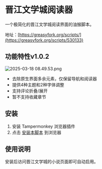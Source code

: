 # 晋江文学城阅读器

一个极简化的晋江文学城阅读界面的油猴脚本。

地址：[https://greasyfork.org/scripts/](https://greasyfork.org/scripts/530133) 

## 功能特性v1.0.2
![2025-03-18 08.49.53.png](https://s2.loli.net/2025/03/18/kmf5JiALeZszFU9.png)
- 去除原生界面多余元素，仅保留导航和阅读器
- 提供4种主题和2种字体调整
- 支持评论折叠/展开
- 暂不支持收藏章节

## 安装

1. 安装 Tampermonkey 浏览器插件
2. 点击 [安装本脚本](https://greasyfork.org/scripts/530133) 到浏览器

## 使用说明

安装后访问晋江文学城的小说页面即可自动启用。